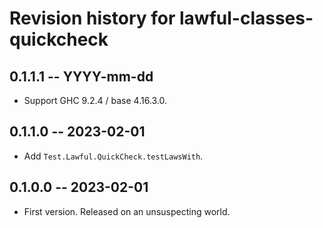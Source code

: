 # Revision history for lawful-classes-quickcheck

## 0.1.1.1 -- YYYY-mm-dd

* Support GHC 9.2.4 / base 4.16.3.0.

## 0.1.1.0 -- 2023-02-01

* Add `Test.Lawful.QuickCheck.testLawsWith`.

## 0.1.0.0 -- 2023-02-01

* First version. Released on an unsuspecting world.
